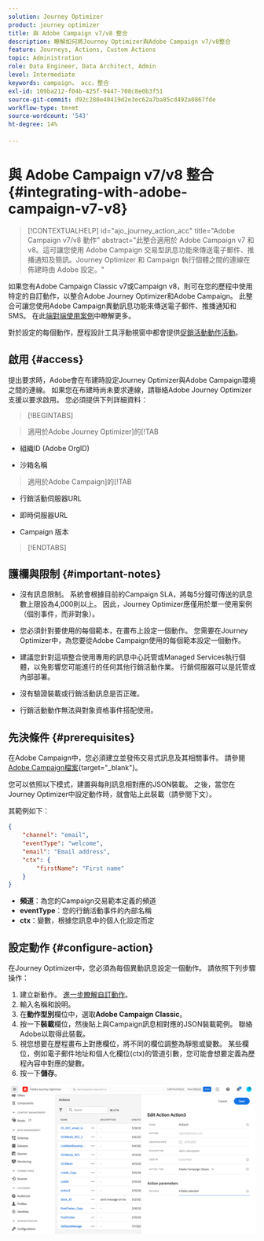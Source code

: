```yaml
---
solution: Journey Optimizer
product: journey optimizer
title: 與 Adobe Campaign v7/v8 整合
description: 瞭解如何將Journey Optimizer與Adobe Campaign v7/v8整合
feature: Journeys, Actions, Custom Actions
topic: Administration
role: Data Engineer, Data Architect, Admin
level: Intermediate
keywords: campaign， acc，整合
exl-id: 109ba212-f04b-425f-9447-708c8e0b3f51
source-git-commit: d92c280e40419d2e3ec62a7ba85cd492a0867fde
workflow-type: tm+mt
source-wordcount: '543'
ht-degree: 14%

---
```


# 與 Adobe Campaign v7/v8 整合 {#integrating-with-adobe-campaign-v7-v8}

>[!CONTEXTUALHELP]
>id="ajo_journey_action_acc"
>title="Adobe Campaign v7/v8 動作"
>abstract="此整合適用於 Adobe Campaign v7 和 v8。這可讓您使用 Adobe Campaign 交易型訊息功能來傳送電子郵件、推播通知及簡訊。Journey Optimizer 和 Campaign 執行個體之間的連線在佈建時由 Adobe 設定。"

如果您有Adobe Campaign Classic v7或Campaign v8，則可在您的歷程中使用特定的自訂動作，以整合Adobe Journey Optimizer和Adobe Campaign。 此整合可讓您使用Adobe Campaign異動訊息功能來傳送電子郵件、推播通知和SMS。 在此[端對端使用案例](../building-journeys/ajo-ac.md)中瞭解更多。

對於設定的每個動作，歷程設計工具浮動視窗中都會提供[促銷活動動作活動](../building-journeys/using-adobe-campaign-v7-v8.md)。

## 啟用 {#access}

提出要求時，Adobe會在布建時設定Journey Optimizer與Adobe Campaign環境之間的連線。 如果您在布建時尚未要求連線，請聯絡Adobe Journey Optimizer支援以要求啟用。 您必須提供下列詳細資料：

>[!BEGINTABS]

>適用於Adobe Journey Optimizer]的[!TAB 

* 組織ID (Adobe OrgID)

* 沙箱名稱

>適用於Adobe Campaign]的[!TAB 

* 行銷活動伺服器URL

* 即時伺服器URL

* Campaign 版本

>[!ENDTABS]


## 護欄與限制 {#important-notes}

* 沒有訊息限制。 系統會根據目前的Campaign SLA，將每5分鐘可傳送的訊息數上限設為4,000則以上。 因此，Journey Optimizer應僅用於單一使用案例（個別事件，而非對象）。

* 您必須針對要使用的每個範本，在畫布上設定一個動作。 您需要在Journey Optimizer中，為您要從Adobe Campaign使用的每個範本設定一個動作。

* 建議您針對這項整合使用專用的訊息中心託管或Managed Services執行個體，以免影響您可能進行的任何其他行銷活動作業。 行銷伺服器可以是託管或內部部署。<!--The build required is 21.1 Release Candidate or greater. -->

* 沒有驗證裝載或行銷活動訊息是否正確。

* 行銷活動動作無法與對象資格事件搭配使用。

## 先決條件 {#prerequisites}

在Adobe Campaign中，您必須建立並發佈交易式訊息及其相關事件。 請參閱[Adobe Campaign檔案](https://experienceleague.adobe.com/en/docs/campaign/campaign-v8/send/real-time/transactional){target="_blank"}。

您可以依照以下模式，建置與每則訊息相對應的JSON裝載。 之後，當您在Journey Optimizer中設定動作時，就會貼上此裝載（請參閱下文）。

其範例如下：

```json
{
    "channel": "email",
    "eventType": "welcome",
    "email": "Email address",
    "ctx": {
        "firstName": "First name"
    }
}
```

* **頻道**：為您的Campaign交易範本定義的頻道
* **eventType**：您的行銷活動事件的內部名稱
* **ctx**：變數，根據您訊息中的個人化設定而定

## 設定動作 {#configure-action}

在Journey Optimizer中，您必須為每個異動訊息設定一個動作。 請依照下列步驟操作：

1. 建立新動作。 [進一步瞭解自訂動作](../action/action.md)。
1. 輸入名稱和說明。
1. 在&#x200B;**動作型別**&#x200B;欄位中，選取&#x200B;**Adobe Campaign Classic**。
1. 按一下&#x200B;**裝載**&#x200B;欄位，然後貼上與Campaign訊息相對應的JSON裝載範例。 聯絡Adobe以取得此裝載。
1. 視您想要在歷程畫布上對應欄位，將不同的欄位調整為靜態或變數。 某些欄位，例如電子郵件地址和個人化欄位(ctx)的管道引數，您可能會想要定義為歷程內容中對應的變數。
1. 按一下&#x200B;**儲存**。

![](assets/accintegration1.png)